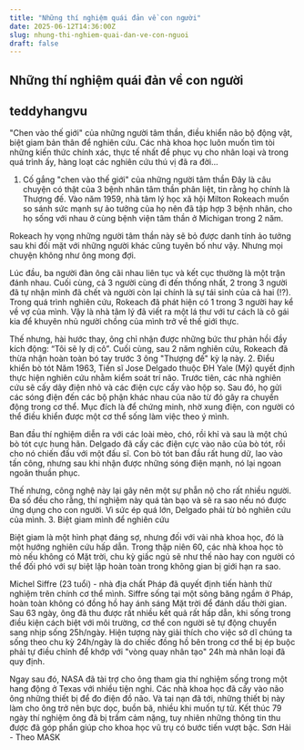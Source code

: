 ```yaml
---
title: "Những thí nghiệm quái đản về con người"
date: 2025-06-12T14:36:00Z
slug: nhung-thi-nghiem-quai-dan-ve-con-nguoi
draft: false
---
```


## Những thí nghiệm quái đản về con người

## teddyhangvu

"Chen vào thế giới" của những người tâm thần, điều khiển não bộ động vật, biệt giam bản thân để nghiên cứu.
Các nhà khoa học luôn muốn tìm tòi những kiến thức chính xác, thực tế nhất để phục vụ cho nhân loại và trong quá trình ấy, hàng loạt các nghiên cứu thú vị đã ra đời…
1. Cố gắng "chen vào thế giới" của những người tâm thần
Đây là câu chuyện có thật của 3 bệnh nhân tâm thần phân liệt, tin rằng họ chính là Thượng đế. Vào năm 1959, nhà tâm lý học xã hội Milton Rokeach muốn so sánh sức mạnh sự ảo tưởng của họ nên đã tập hợp 3 bệnh nhân, cho họ sống với nhau ở cùng bệnh viện tâm thần ở Michigan trong 2 năm.

Rokeach hy vọng những người tâm thần này sẽ bỏ được danh tính ảo tưởng sau khi đối mặt với những người khác cũng tuyên bố như vậy. Nhưng mọi chuyện không như ông mong đợi. 

Lúc đầu, ba người đàn ông cãi nhau liên tục và kết cục thường là một trận đánh nhau. Cuối cùng, cả 3 người cùng đi đến thống nhất, 2 trong 3 người đã tự nhận mình đã chết và người còn lại chính là sự tái sinh của cả hai (!?).
Trong quá trình nghiên cứu, Rokeach đã phát hiện có 1 trong 3 người hay kể về vợ của mình. Vậy là nhà tâm lý đã viết ra một lá thư với tư cách là cô gái kia để khuyên nhủ người chồng của mình trở về thế giới thực. 

Thế nhưng, hài hước thay, ông chỉ nhận được những bức thư phản hồi đầy kích động: “Tôi sẽ ly dị cô”. Cuối cùng, sau 2 năm nghiên cứu, Rokeach đã thừa nhận hoàn toàn bó tay trước 3 ông "Thượng đế" kỳ lạ này.
2. Điểu khiển bò tót 
Năm 1963, Tiến sĩ Jose Delgado thuộc ĐH Yale (Mỹ) quyết định thực hiện nghiên cứu nhằm kiểm soát trí não. Trước tiên, các nhà nghiên cứu sẽ cấy dây điện nhỏ và các điện cực cấy vào hộp sọ. 
Sau đó, họ gửi các sóng điện đến các bộ phận khác nhau của não từ đó gây ra chuyển động trong cơ thể. Mục đích là để chứng minh, nhờ xung điện, con người có thể điều khiển được một cơ thể sống làm việc theo ý mình.

Ban đầu thí nghiệm diễn ra với các loài mèo, chó, rồi khỉ và sau là một chú bò tót cực hung hãn. Delgado đã cấy các điện cực vào não của bò tót, rồi cho nó chiến đấu với một đấu sĩ. Con bò tót ban đầu rất hung dữ, lao vào tấn công, nhưng sau khi nhận được những sóng điện mạnh, nó lại ngoan ngoãn thuần phục.

Thế nhưng, công nghệ này lại gây nên một sự phẫn nộ cho rất nhiều người. Đa số đều cho rằng, thí nghiệm này quá tàn bạo và sẽ ra sao nếu nó được ứng dụng cho con người. Vì sức ép quá lớn, Delgado phải từ bỏ nghiên cứu của mình.
3. Biệt giam mình để nghiên cứu

Biệt giam là một hình phạt đáng sợ, nhưng đối với vài nhà khoa học, đó là một hướng nghiên cứu hấp dẫn. Trong thập niên 60, các nhà khoa học tò mò nếu không có Mặt trời, chu kỳ giấc ngủ sẽ như thế nào hay con người có thể đối phó với sự biệt lập hoàn toàn trong không gian bị giới hạn ra sao. 

Michel Siffre (23 tuổi) - nhà địa chất Pháp đã quyết định tiến hành thử nghiệm trên chính cơ thể mình. Siffre sống tại một sông băng ngầm ở Pháp, hoàn toàn không có đồng hồ hay ánh sáng Mặt trời để đánh dấu thời gian. 
Sau 63 ngày, ông đã thu được rất nhiều kết quả rất hấp dẫn, khi sống trong điều kiện cách biệt với môi trường, cơ thể con người sẽ tự động chuyển sang nhịp sống 25h/ngày. 
Hiện tượng này giải thích cho việc sở dĩ chúng ta sống theo chu kỳ 24h/ngày là do chiếc đồng hồ bên trong cơ thể bị ép buộc phải tự điều chỉnh để khớp với "vòng quay nhân tạo" 24h mà nhân loại đã quy định.

Ngay sau đó, NASA đã tài trợ cho ông tham gia thí nghiệm sống trong một hang động ở Texas với nhiều tiện nghi. Các nhà khoa học đã cấy vào não ông những thiết bị để đo điện đồ não. Và tai nạn đã tới, những thiết bị này làm cho ông trở nên bực dọc, buồn bã, nhiều khi muốn tự tử. 
Kết thúc 79 ngày thí nghiệm ông đã bị trầm cảm nặng, tuy nhiên những thông tin thu được đã góp phần giúp cho khoa học vũ trụ có bước tiến vượt bậc.
Sơn Hải - Theo MASK